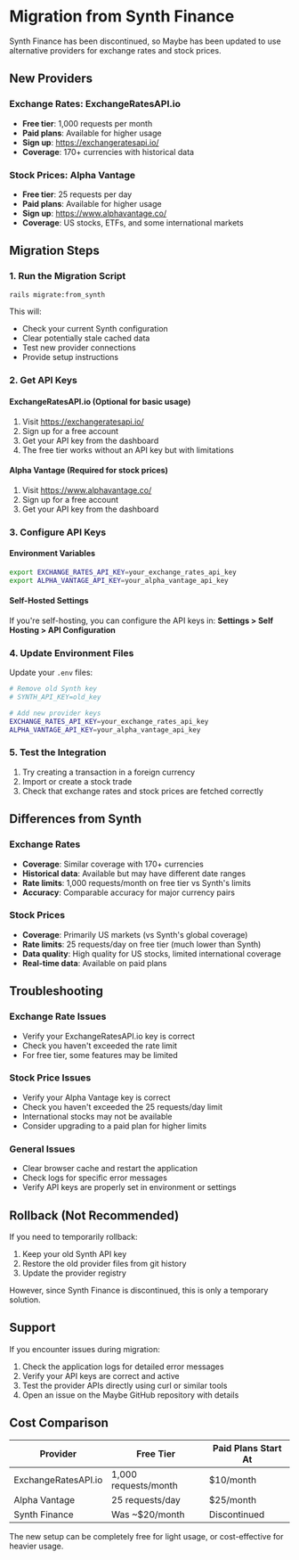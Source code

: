# Migration from Synth Finance

Synth Finance has been discontinued, so Maybe has been updated to use alternative providers for exchange rates and stock prices.

## New Providers

### Exchange Rates: ExchangeRatesAPI.io
- **Free tier**: 1,000 requests per month
- **Paid plans**: Available for higher usage
- **Sign up**: https://exchangeratesapi.io/
- **Coverage**: 170+ currencies with historical data

### Stock Prices: Alpha Vantage
- **Free tier**: 25 requests per day
- **Paid plans**: Available for higher usage  
- **Sign up**: https://www.alphavantage.co/
- **Coverage**: US stocks, ETFs, and some international markets

## Migration Steps

### 1. Run the Migration Script
```bash
rails migrate:from_synth
```

This will:
- Check your current Synth configuration
- Clear potentially stale cached data
- Test new provider connections
- Provide setup instructions

### 2. Get API Keys

#### ExchangeRatesAPI.io (Optional for basic usage)
1. Visit https://exchangeratesapi.io/
2. Sign up for a free account
3. Get your API key from the dashboard
4. The free tier works without an API key but with limitations

#### Alpha Vantage (Required for stock prices)
1. Visit https://www.alphavantage.co/
2. Sign up for a free account
3. Get your API key from the dashboard

### 3. Configure API Keys

#### Environment Variables
```bash
export EXCHANGE_RATES_API_KEY=your_exchange_rates_api_key
export ALPHA_VANTAGE_API_KEY=your_alpha_vantage_api_key
```

#### Self-Hosted Settings
If you're self-hosting, you can configure the API keys in:
**Settings > Self Hosting > API Configuration**

### 4. Update Environment Files

Update your `.env` files:
```bash
# Remove old Synth key
# SYNTH_API_KEY=old_key

# Add new provider keys
EXCHANGE_RATES_API_KEY=your_exchange_rates_api_key
ALPHA_VANTAGE_API_KEY=your_alpha_vantage_api_key
```

### 5. Test the Integration

1. Try creating a transaction in a foreign currency
2. Import or create a stock trade
3. Check that exchange rates and stock prices are fetched correctly

## Differences from Synth

### Exchange Rates
- **Coverage**: Similar coverage with 170+ currencies
- **Historical data**: Available but may have different date ranges
- **Rate limits**: 1,000 requests/month on free tier vs Synth's limits
- **Accuracy**: Comparable accuracy for major currency pairs

### Stock Prices
- **Coverage**: Primarily US markets (vs Synth's global coverage)
- **Rate limits**: 25 requests/day on free tier (much lower than Synth)
- **Data quality**: High quality for US stocks, limited international coverage
- **Real-time data**: Available on paid plans

## Troubleshooting

### Exchange Rate Issues
- Verify your ExchangeRatesAPI.io key is correct
- Check you haven't exceeded the rate limit
- For free tier, some features may be limited

### Stock Price Issues
- Verify your Alpha Vantage key is correct
- Check you haven't exceeded the 25 requests/day limit
- International stocks may not be available
- Consider upgrading to a paid plan for higher limits

### General Issues
- Clear browser cache and restart the application
- Check logs for specific error messages
- Verify API keys are properly set in environment or settings

## Rollback (Not Recommended)

If you need to temporarily rollback:
1. Keep your old Synth API key
2. Restore the old provider files from git history
3. Update the provider registry

However, since Synth Finance is discontinued, this is only a temporary solution.

## Support

If you encounter issues during migration:
1. Check the application logs for detailed error messages
2. Verify your API keys are correct and active
3. Test the provider APIs directly using curl or similar tools
4. Open an issue on the Maybe GitHub repository with details

## Cost Comparison

| Provider | Free Tier | Paid Plans Start At |
|----------|-----------|-------------------|
| ExchangeRatesAPI.io | 1,000 requests/month | $10/month |
| Alpha Vantage | 25 requests/day | $25/month |
| Synth Finance | Was ~$20/month | Discontinued |

The new setup can be completely free for light usage, or cost-effective for heavier usage.